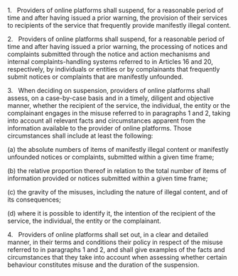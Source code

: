 1.   Providers of online platforms shall suspend, for a reasonable period of time and after having issued a prior warning, the provision of their services to recipients of the service that frequently provide manifestly illegal content.

2.   Providers of online platforms shall suspend, for a reasonable period of time and after having issued a prior warning, the processing of notices and complaints submitted through the notice and action mechanisms and internal complaints-handling systems referred to in Articles 16 and 20, respectively, by individuals or entities or by complainants that frequently submit notices or complaints that are manifestly unfounded.

3.   When deciding on suspension, providers of online platforms shall assess, on a case-by-case basis and in a timely, diligent and objective manner, whether the recipient of the service, the individual, the entity or the complainant engages in the misuse referred to in paragraphs 1 and 2, taking into account all relevant facts and circumstances apparent from the information available to the provider of online platforms. Those circumstances shall include at least the following:

(a) the absolute numbers of items of manifestly illegal content or manifestly unfounded notices or complaints, submitted within a given time frame;

(b) the relative proportion thereof in relation to the total number of items of information provided or notices submitted within a given time frame;

(c) the gravity of the misuses, including the nature of illegal content, and of its consequences;

(d) where it is possible to identify it, the intention of the recipient of the service, the individual, the entity or the complainant.

4.   Providers of online platforms shall set out, in a clear and detailed manner, in their terms and conditions their policy in respect of the misuse referred to in paragraphs 1 and 2, and shall give examples of the facts and circumstances that they take into account when assessing whether certain behaviour constitutes misuse and the duration of the suspension.
